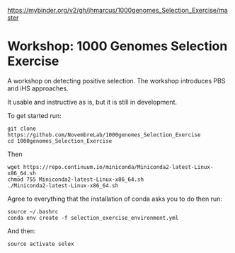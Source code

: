 https://mybinder.org/v2/gh/jhmarcus/1000genomes_Selection_Exercise/master

# Workshop: 1000 Genomes Selection Exercise

A workshop on detecting positive selection.  The workshop introduces PBS and iHS approaches.  

It usable and instructive as is, but it is still in development. 

To get started run:
```
git clone https://github.com/NovembreLab/1000genomes_Selection_Exercise
cd 1000genomes_Selection_Exercise
```
Then
```
wget https://repo.continuum.io/miniconda/Miniconda2-latest-Linux-x86_64.sh
chmod 755 Miniconda2-latest-Linux-x86_64.sh
./Miniconda2-latest-Linux-x86_64.sh
```
Agree to everything that the installation of conda asks you to do then run:
```
source ~/.bashrc
conda env create -f selection_exercise_environment.yml
```
And then: 
```
source activate selex
````


